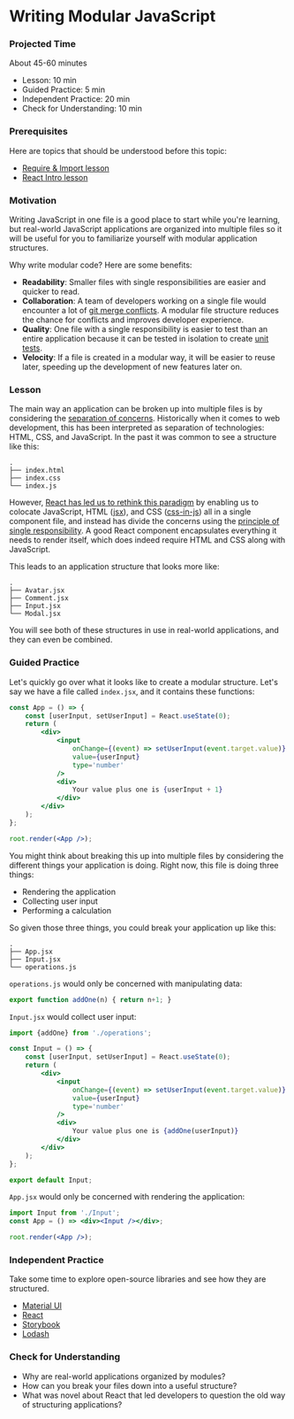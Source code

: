 # Writing Modular JavaScript

### Projected Time

About 45-60 minutes

- Lesson: 10 min
- Guided Practice: 5 min
- Independent Practice: 20 min
- Check for Understanding: 10 min

### Prerequisites

Here are topics that should be understood before this topic:

- [Require & Import lesson](/javascript/require-and-import-mini-lesson.md)
- [React Intro lesson](/react-js/react-part-1-intro.md)

### Motivation

Writing JavaScript in one file is a good place to start while you're learning, but real-world JavaScript applications are organized into multiple files so it will be useful for you to familiarize yourself with modular application structures.

Why write modular code? Here are some benefits:

- **Readability**: Smaller files with single responsibilities are easier and quicker to read.
- **Collaboration**: A team of developers working on a single file would encounter a lot of [git merge conflicts](https://docs.github.com/en/pull-requests/collaborating-with-pull-requests/addressing-merge-conflicts/about-merge-conflicts). A modular file structure reduces the chance for conflicts and improves developer experience.
- **Quality**: One file with a single responsibility is easier to test than an entire application because it can be tested in isolation to create [unit tests](/testing-and-tdd/testing-and-tdd.md#unit-tests).
- **Velocity**: If a file is created in a modular way, it will be easier to reuse later, speeding up the development of new features later on.

### Lesson

The main way an application can be broken up into multiple files is by considering the [separation of concerns](https://en.wikipedia.org/wiki/Separation_of_concerns). Historically when it comes to web development, this has been interpreted as separation of technologies: HTML, CSS, and JavaScript. In the past it was common to see a structure like this:

```
.
├── index.html
├── index.css
└── index.js
```

However, [React has led us to rethink this paradigm](https://youtu.be/x7cQ3mrcKaY) by enabling us to colocate JavaScript, HTML ([jsx](https://reactjs.org/docs/introducing-jsx.html)), and CSS ([css-in-js](https://css-tricks.com/a-thorough-analysis-of-css-in-js/)) all in a single component file, and instead has divide the concerns using the [principle of single responsibility](https://en.wikipedia.org/wiki/Single-responsibility_principle). A good React component encapsulates everything it needs to render itself, which does indeed require HTML and CSS along with JavaScript.

This leads to an application structure that looks more like:

```
.
├── Avatar.jsx
├── Comment.jsx
├── Input.jsx
└── Modal.jsx
```

You will see both of these structures in use in real-world applications, and they can even be combined. 

### Guided Practice

Let's quickly go over what it looks like to create a modular structure. Let's say we have a file called `index.jsx`, and it contains these functions:

```jsx
const App = () => {
	const [userInput, setUserInput] = React.useState(0);
	return (
		<div>
			<input
				onChange={(event) => setUserInput(event.target.value)}
				value={userInput}
				type='number'
			/>
			<div>
				Your value plus one is {userInput + 1}
			</div>
		</div>
	);
};

root.render(<App />);
```

You might think about breaking this up into multiple files by considering the different things your application is doing. Right now, this file is doing three things:

- Rendering the application
- Collecting user input
- Performing a calculation

So given those three things, you could break your application up like this:

```
.
├── App.jsx
├── Input.jsx
└── operations.js
```

`operations.js` would only be concerned with manipulating data:

```js
export function addOne(n) { return n+1; }
```

`Input.jsx` would collect user input:

```jsx
import {addOne} from './operations';

const Input = () => {
	const [userInput, setUserInput] = React.useState(0);
	return (
		<div>
			<input
				onChange={(event) => setUserInput(event.target.value)}
				value={userInput}
				type='number'
			/>
			<div>
				Your value plus one is {addOne(userInput)}
			</div>
		</div>
	);
};

export default Input;
```

`App.jsx` would only be concerned with rendering the application:

```jsx
import Input from './Input';
const App = () => <div><Input /></div>;

root.render(<App />);
```

### Independent Practice

Take some time to explore open-source libraries and see how they are structured.

- [Material UI](https://github.com/mui/material-ui/tree/master/packages/mui-base/src)
- [React](https://github.com/facebook/react/tree/main/packages/react/src)
- [Storybook](https://github.com/storybookjs/storybook/tree/next/lib/components/src)
- [Lodash](https://github.com/lodash/lodash)

### Check for Understanding

- Why are real-world applications organized by modules?
- How can you break your files down into a useful structure?
- What was novel about React that led developers to question the old way of structuring applications?

